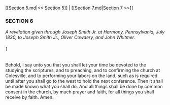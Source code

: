[[Section 5.md|<< Section 5]]  |  [[Section 7.md|Section 7 >>]]

### SECTION 6

*A revelation given through Joseph Smith Jr. at Harmony, Pennsylvania, July 1830, to Joseph Smith Jr., Oliver Cowdery, and John Whitmer.*

###### 1
Behold, I say unto you that you shall let your time be devoted to the studying the scriptures, and to preaching, and to confirming the church at Colesville, and to performing your labors on the land, such as is required until after you shall go to the west to hold the next conference. Then it shall be made known what you shall do. And all things shall be done by common consent in the church, by much prayer and faith, for all things you shall receive by faith. Amen.